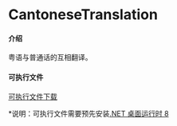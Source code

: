 # CantoneseTranslation

#### 介绍
粤语与普通话的互相翻译。


#### 可执行文件
[可执行文件下载](https://pan.baidu.com/s/1G7AZPTslQEV8lbmyD6-Ong?pwd=ycan)

*说明：可执行文件需要预先安装[.NET 桌面运行时 8](https://dotnet.microsoft.com/zh-cn/download/dotnet/8.0)
